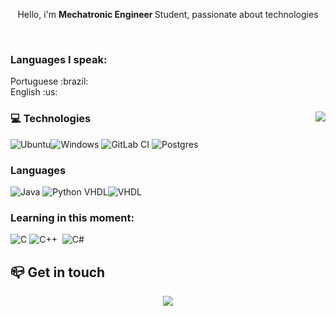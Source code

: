 <p align="center" >Hello, i'm <b>Mechatronic Engineer </b> Student, passionate about technologies</p>
<br>
<div>
	<h3>Languages I speak: </h3>
Portuguese :brazil:
<br>
English :us:

<div>
<a href="https://github.com/gustavo-sen" >
  <img align="right" src="https://github-readme-stats-olive-mu-84.vercel.app/api/top-langs/?username=gustavo-sen&theme=radical#gh-dark-mode-only"/> 
</a>
	
###  💻 Technologies
![Ubuntu](https://img.shields.io/badge/Ubuntu-E95420?style=for-the-badge&logo=ubuntu&logoColor=white)![Windows](https://img.shields.io/badge/Windows-0078D6?style=for-the-badge&logo=windows&logoColor=white)
![GitLab CI](https://img.shields.io/badge/gitlab%20ci-%23181717.svg?style=for-the-badge&logo=gitlab&logoColor=white)
![Postgres](https://img.shields.io/badge/postgres-%23316192.svg?style=for-the-badge&logo=postgresql&logoColor=white)

### Languages
![Java](https://img.shields.io/badge/java-%23ED8B00.svg?style=for-the-badge&logo=openjdk&logoColor=white)
![Python](https://img.shields.io/badge/python-3670A0?style=for-the-badge&logo=python&logoColor=ffdd54)
VHDL![VHDL](https://github.com/gustavo-sen/gustavo-sen/assets/45674528/e2205f5f-261e-4919-ad31-40699d678eeb)



### Learning in this moment:
![C](https://img.shields.io/badge/c-%2300599C.svg?style=for-the-badge&logo=c&logoColor=white)
![C++](https://img.shields.io/badge/C%2B%2B-00599C?style=for-the-badge&logo=c%2B%2B&logoColor=white)&nbsp;
![C#](https://img.shields.io/badge/c%23-%23239120.svg?style=for-the-badge&logo=c-sharp&logoColor=white)
</div>



## 📪 Get in touch
<div align="center"> 
 <a href = "gustavoabdon.q67a1@slmail.me"><img src="https://img.shields.io/badge/-Gmail-%23333?style=for-the-badge&logo=gmail&logoColor=white" target="_blank"></a> 
</div>
